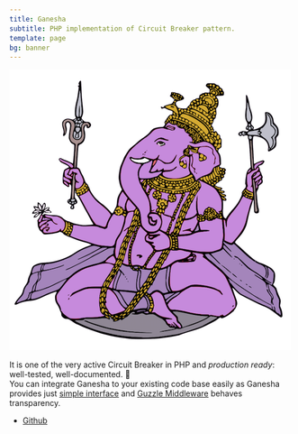 ```yaml
---
title: Ganesha
subtitle: PHP implementation of Circuit Breaker pattern.
template: page
bg: banner
---
```


![ganesha](./ganesha.png)

It is one of the very active Circuit Breaker in PHP and *production ready*: well-tested, well-documented. 💪   
You can integrate Ganesha to your existing code base easily as Ganesha provides just [simple interface](https://github.com/ackintosh/ganesha#usage) and [Guzzle Middleware](https://github.com/ackintosh/ganesha#ganesha-heart-guzzle) behaves transparency.


<ul class="actions">
  <li><a href="https://github.com/ackintosh/ganesha/" class="button">Github</a></li>
</ul>

